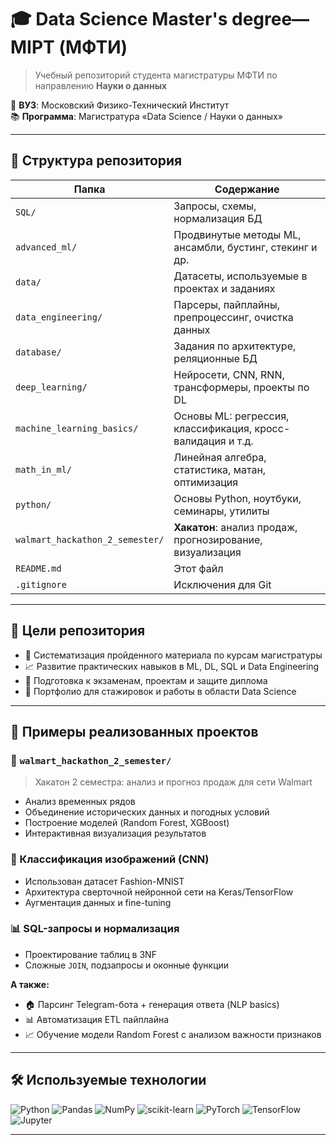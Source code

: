 # 🎓 Data Science Master's degree— MIPT (МФТИ)

> Учебный репозиторий студента магистратуры МФТИ по направлению **Науки о данных**

📍 **ВУЗ**: Московский Физико-Технический Институт  
📚 **Программа**: Магистратура «Data Science / Науки о данных»  

---

## 📁 Структура репозитория

| Папка                        | Содержание                                                       |
|-----------------------------|------------------------------------------------------------------|
| `SQL/`                      | Запросы, схемы, нормализация БД                                  |
| `advanced_ml/`              | Продвинутые методы ML, ансамбли, бустинг, стекинг и др.          |
| `data/`                     | Датасеты, используемые в проектах и заданиях                    |
| `data_engineering/`         | Парсеры, пайплайны, препроцессинг, очистка данных               |
| `database/`                 | Задания по архитектуре, реляционные БД                          |
| `deep_learning/`            | Нейросети, CNN, RNN, трансформеры, проекты по DL                |
| `machine_learning_basics/`  | Основы ML: регрессия, классификация, кросс-валидация и т.д.     |
| `math_in_ml/`               | Линейная алгебра, статистика, матан, оптимизация                |
| `python/`                   | Основы Python, ноутбуки, семинары, утилиты                      |
| `walmart_hackathon_2_semester/` | **Хакатон**: анализ продаж, прогнозирование, визуализация |
| `README.md`                  | Этот файл                                                        |
| `.gitignore`                 | Исключения для Git    

---

## 🧠 Цели репозитория

- 📌 Систематизация пройденного материала по курсам магистратуры
- 📈 Развитие практических навыков в ML, DL, SQL и Data Engineering
- 🧪 Подготовка к экзаменам, проектам и защите диплома
- 💼 Портфолио для стажировок и работы в области Data Science

---

## 🚀 Примеры реализованных проектов

### 🛒 `walmart_hackathon_2_semester/`
> Хакатон 2 семестра: анализ и прогноз продаж для сети Walmart

- Анализ временных рядов
- Объединение исторических данных и погодных условий
- Построение моделей (Random Forest, XGBoost)
- Интерактивная визуализация результатов

### 🧠 Классификация изображений (CNN)
- Использован датасет Fashion-MNIST
- Архитектура сверточной нейронной сети на Keras/TensorFlow
- Аугментация данных и fine-tuning

### 📊 SQL-запросы и нормализация
- Проектирование таблиц в 3NF
- Сложные `JOIN`, подзапросы и оконные функции

**А также:**
- 🏠 Парсинг Telegram-бота + генерация ответа (NLP basics)
- 📊 Автоматизация ETL пайплайна
- 📈 Обучение модели Random Forest с анализом важности признаков

---

## 🛠 Используемые технологии

![Python](https://img.shields.io/badge/Python-3776AB?style=for-the-badge&logo=python&logoColor=white)
![Pandas](https://img.shields.io/badge/Pandas-150458?style=for-the-badge&logo=pandas&logoColor=white)
![NumPy](https://img.shields.io/badge/Numpy-013243?style=for-the-badge&logo=numpy)
![scikit-learn](https://img.shields.io/badge/scikit--learn-F7931E?style=for-the-badge&logo=scikit-learn&logoColor=white)
![PyTorch](https://img.shields.io/badge/PyTorch-EE4C2C?style=for-the-badge&logo=pytorch&logoColor=white)
![TensorFlow](https://img.shields.io/badge/TensorFlow-FF6F00?style=for-the-badge&logo=tensorflow&logoColor=white)
![Jupyter](https://img.shields.io/badge/Jupyter-F37626?style=for-the-badge&logo=jupyter&logoColor=white)

---
